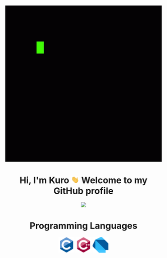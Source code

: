 <p align="center">
  <a href="https://github.com/Kuro-z04/Kuro-z04/blob/main/Banner.gif"><img src="Banner.gif" alt="Banner"></a>
</p>

<h1 align="center">Hi, I'm Kuro <img src="https://github.com/Kuro-z04/Kuro-z04/blob/main/Image/Hello.gif" width="5%"></a> Welcome to my GitHub profile</h1>

<p align="center">
  <a href="https://github.com/Kuro-z04"><img src="https://github-readme-stats.vercel.app/api?username=Kuro-z04&show_icons=true&theme=transparent"></a>
</p>

<h1 align="center">Programming Languages</h1>
<p align="center">
<a <h1 align="center">
  <img src = 'https://github.com/Kuro-z04/Kuro-z04/blob/main/Image/C.svg' width='50'/>
  <img src = 'https://github.com/Kuro-z04/Kuro-z04/blob/main/Image/CPP.svg' width='50'/> 
  <img src = 'https://github.com/Kuro-z04/Kuro-z04/blob/main/Image/Dart.svg' width='50'/>
</a>
</p>

<!--
**edisonlee55/edisonlee55** is a ✨ _special_ ✨ repository because its `README.md` (this file) appears on your GitHub profile.

Here are some ideas to get you started:

- 🔭 I’m currently working on ...
- 🌱 I’m currently learning ...
- 👯 I’m looking to collaborate on ...
- 🤔 I’m looking for help with ...
- 💬 Ask me about ...
- 📫 How to reach me: ...
- 😄 Pronouns: ...
- ⚡ Fun fact: ...
-->
